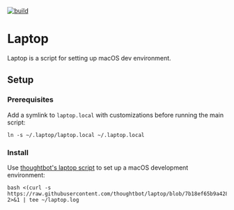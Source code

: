 [![build](https://github.com/dskecse/laptop/actions/workflows/main.yml/badge.svg)](https://github.com/dskecse/laptop/actions/workflows/main.yml)

# Laptop

Laptop is a script for setting up macOS dev environment.

## Setup

### Prerequisites

Add a symlink to `laptop.local` with customizations before running the main script:

    ln -s ~/.laptop/laptop.local ~/.laptop.local

### Install

Use [thoughtbot's laptop script](https://github.com/thoughtbot/laptop) to set up
a macOS development environment:

    bash <(curl -s https://raw.githubusercontent.com/thoughtbot/laptop/blob/7b18ef65b9a428cac03da3398bb3d83ce9a4faaf/mac) 2>&1 | tee ~/laptop.log
